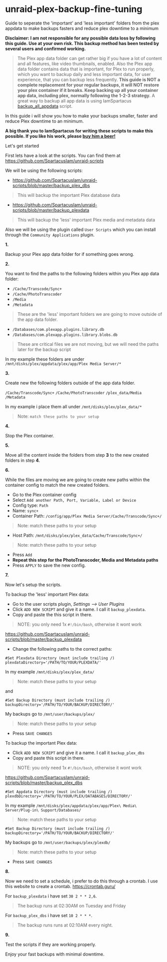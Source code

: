 # unraid-plex-backup-fine-tuning
Guide to seperate the 'important' and 'less important' folders from the plex appdata to make backups fasters and reduce plex downtime to a minimum


**Disclaimer: I am not responsible for any possible data loss by following this guide. Use at your own risk. 
This backup method has been tested by several users and confirmed working.**


> The Plex app data folder can get rather big if you have a lot of content and all features, like video thumbnails, enabled. 
Also the Plex app data folder contains data that is important, for Plex to run properly, which you want to backup daily and less important data, for user experience, that you can backup less frequently.
> **This guide is NOT a complete replacement for your regular backups, it will NOT restore your plex container if it breaks. Keep backing up all your container app data, including plex, normally following the 1-2-3 strategy.** 
> A great way to backup all app data is using IamSpartacus [backup_all_appdata](https://github.com/SpartacusIam/unraid-scripts/blob/master/backup_all_appdata) script.

In this guide i will show you how to make your backups smaller, faster and reduce Plex downtime to an minimum.

**A big thank you to IamSpartacus for writing these scripts to make this possible. If you like his work, please [buy him a beer!](https://www.buymeacoffee.com/iamspartacus)**

Let's get started

First lets have a look at the scripts. You can find them at https://github.com/SpartacusIam/unraid-scripts

We will be using the following scripts:

- https://github.com/SpartacusIam/unraid-scripts/blob/master/backup_plex_dbs 

> This will backup the important Plex database data

- https://github.com/SpartacusIam/unraid-scripts/blob/master/backup_plexdata 

> This will backup the 'less' important Plex media and metadata data

Also we will be using the plugin called `User Scripts` which you can install through the `Community Applications` plugin. 

**1.** 

Backup your Plex app data folder for if something goes wrong.

**2.**

You want to find the paths to the following folders within you Plex app data folder:
- `/Cache/Transcode/Sync+`
- `/Cache/PhotoTranscoder`
- `/Media`
- `/Metadata`

> These are the 'less' important folders we are going to move outside of the
> app data folder.

- `/Databases/com.plexapp.plugins.library.db`
- `/Databases/com.plexapp.plugins.library.blobs.db`

> These are critical files we are not moving, but we will need the paths
> later for the backup script

In my example these folders are under `/mnt/disks/plex/appdata/plex/app/Plex Media Server/*`

**3.**

Create new the following folders outside of the app data folder.

`/Cache/Transcode/Sync+` 
`/Cache/PhotoTranscoder` 
`/plex_data/Media` 
`/Metadata` 

In my example i place them all under `/mnt/disks/plex/plex_data/*`

> Note: `match these paths to your setup`

**4.**

Stop the Plex container.

**5.**

Move all the content inside the folders from step **3** to the new created folders in step **4**.

**6.**

While the files are moving we are going to create new paths within the container config to match the new created folders.

- Go to the Plex container config
- Select `Add another Path, Port, Variable, Label or Device`
- Config type: `Path`
- Name: `sync+`
- Container Path: `/config/app/Plex Media Server/Cache/Transcode/Sync+/ `

> Note: match these paths to your setup

- Host Path: `/mnt/disks/plex/plex_data/Cache/Transcode/Sync+/ `

> Note: match these paths to your setup

- Press `Add`
- **Repeat this step for the PhotoTranscoder, Media and Metadata paths**
- Press `APPLY` to save the new config.

**7.**

Now let's setup the scripts.

To backup the 'less' important Plex data:

- Go to the user scripts plugin, *Settings --> User Plugins*
- Click `ADD NEW SCRIPT` and give it a name. I call it `backup_plexdata`.
- Copy and paste the this script in there. 

> NOTE: you only need 1x `#!/bin/bash`, otherwise it wont work

https://github.com/SpartacusIam/unraid-scripts/blob/master/backup_plexdata

- Change the following paths to the correct paths:

 `#Set Plexdata Directory (must include trailing /)
plexdataDirectory='/PATH/TO/YOUR/PLEXDATA/'`

In my example `/mnt/disks/plex/plex_data/ `

> Note: match these paths to your setup

and 

 
`#Set Backup Directory (must include trailing /) 
backupDirectory='/PATH/TO/YOUR/BACKUP/DIRECTORY/' `

My backups go to `/mnt/user/backups/plex/`

> Note: match these paths to your setup

- Press `SAVE CHANGES`

To backup the important Plex data:

- Click `ADD NEW SCRIPT` and give it a name. I call it `backup_plex_dbs`
- Copy and paste this script in there. 

> NOTE: you only need 1x `#!/bin/bash`, otherwise it wont work
 
https://github.com/SpartacusIam/unraid-scripts/blob/master/backup_plex_dbs

`#Set Appdata Directory (must include trailing /)
plexdbDirectory='/PATH/TO/YOUR/PLEX/DATABASES/DIRECTORY/'`

In my example `/mnt/disks/plex/appdata/plex/app/Plex\ Media\ Server/Plug-in\ Support/Databases/`

> Note: match these paths to your setup

`#Set Backup Directory (must include trailing /)
backupDirectory='/PATH/TO/YOUR/BACKUP/DIRECTORY/'`

My backups go to `/mnt/user/backups/plex/plexdb/`

> Note: match these paths to your setup

- Press `SAVE CHANGES`

**8.**

Now we need to set a schedule, i prefer to do this through a crontab. I use this website to create a crontab. https://crontab.guru/

For `backup_plexdata` i have set `30 2 * * 2,6`. 

> The backup runs at 02:30AM on Tuesday and Friday

For `backup_plex_dbs` i have set `10 2 * * *`. 

> The backup runs runs at 02:10AM every night.

**9.**

Test the scripts if they are working properly.

Enjoy your fast backups with minimal downtime. 

